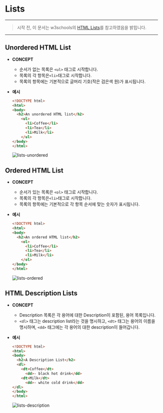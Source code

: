 Lists
=====

---

> 시작 전, 이 문서는 w3schools의 [HTML Lists](https://www.w3schools.com/html/html_lists.asp)를 참고하였음을 밝힙니다.

---

Unordered HTML List
-------------------

-	**CONCEPT**

	-	순서가 없는 목록은 `<ul>` 태그로 시작합니다.
	-	목록의 각 항목은`<li>`태그로 시작합니다.  
	-	목록의 항목에는 기본적으로 글머리 기호(작은 검은색 원)가 표시됩니다.

-	**예시**

	```html
	<!DOCTYPE html>
	<html>
	<body>
	  <h2>An unordered HTML list</h2>
	    <ul>
	      <li>Coffee</li>
	      <li>Tea</li>
	      <li>Milk</li>
	    </ul>  
	</body>
	</html>
	```

	![lists-unordered](https://i.imgur.com/B1DYNlP.png)

Ordered HTML List
-----------------

-	**CONCEPT**

	-	순서가 있는 목록은 `<ol>` 태그로 시작합니다.
	-	목록의 각 항목은`<li>`태그로 시작합니다.  
	-	목록의 항목에는 기본적으로 각 항목 순서에 맞는 숫자가 표시됩니다.

-	**예시**

	```html
	<!DOCTYPE html>
	<html>
	<body>
	  <h2>An ordered HTML list</h2>
	    <ol>
	      <li>Coffee</li>
	      <li>Tea</li>
	      <li>Milk</li>
	    </ol>  
	</body>
	</html>
	```

	![lists-ordered](https://i.imgur.com/OFOOjSx.png)

HTML Description Lists
----------------------

-	**CONCEPT**
	-	Description 목록은 각 용어에 대한 Description이 포함된, 용어 목록입니다.
	-	`<dl>` 태그는 description list라는 것을 명시하고, `<dt>` 태그는 용어의 이름을 명시하며, `<dd>` 태그에는 각 용어의 대한 description이 들어갑니다.
-	**예시**

	```html
	<!DOCTYPE html>
	<html>
	<body>
	  <h2>A Description List</h2>
	  <dl>
	    <dt>Coffee</dt>
	      <dd>- black hot drink</dd>
	    <dt>Milk</dt>
	      <dd>- white cold drink</dd>
	</dl>
	</body>
	</html>
	```

	![lists-description](https://i.imgur.com/7Pgki1T.png)
